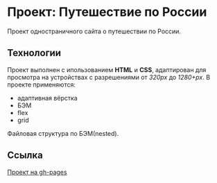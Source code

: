 # Проект: Путешествие по России

Проект одностраничного сайта о путешествии по России.

## Технологии
Проект выполнен с ипользованием **HTML** и **CSS**, адаптирован для просмотра на устройствах с разрешениями от *320px* до *1280+px*. В проекте применяются:
* адаптивная вёрстка
* БЭМ
* flex
* grid

Файловая структура по БЭМ(nested).

## Cсылка
[Проект на gh-pages]()
